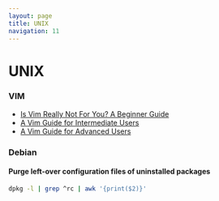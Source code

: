 ```yaml
---
layout: page
title: UNIX
navigation: 11
---
```


UNIX
====

### VIM
- [Is Vim Really Not For You? A Beginner Guide](https://thevaluable.dev/vim-beginner/)
- [A Vim Guide for Intermediate Users](https://thevaluable.dev/vim-intermediate/)
- [A Vim Guide for Advanced Users](https://thevaluable.dev/vim-advanced/)

### Debian
#### Purge left-over configuration files of uninstalled packages
```bash
dpkg -l | grep ^rc | awk '{print($2)}' 
```
